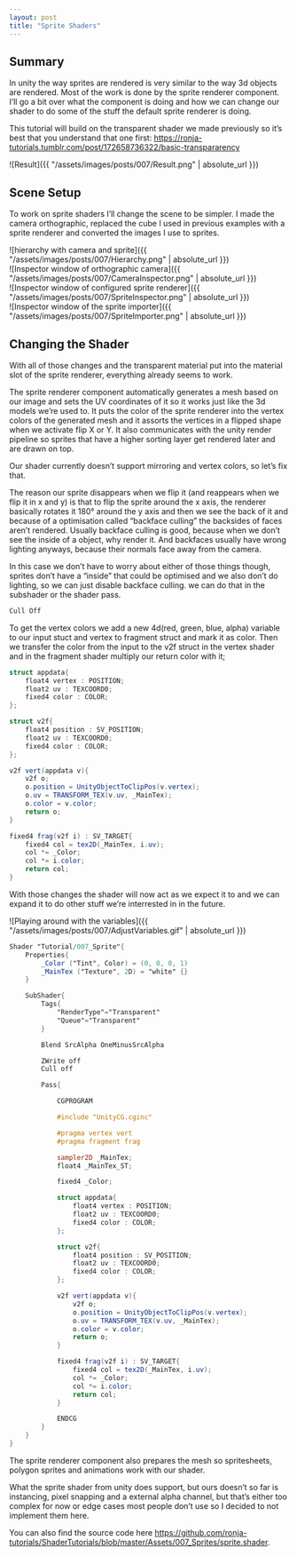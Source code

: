 ```yaml
---
layout: post
title: "Sprite Shaders"
---
```

## Summary
In unity the way sprites are rendered is very similar to the way 3d objects are rendered. Most of the work is done by the sprite renderer component. I’ll go a bit over what the component is doing and how we can change our shader to do some of the stuff the default sprite renderer is doing.

This tutorial will build on the transparent shader we made previously so it’s best that you understand that one first:
<https://ronja-tutorials.tumblr.com/post/172658736322/basic-transpararency>

![Result]({{ "/assets/images/posts/007/Result.png" | absolute_url }})

## Scene Setup
To work on sprite shaders I’ll change the scene to be simpler. I made the camera orthographic, replaced the cube I used in previous examples with a sprite renderer and converted the images I use to sprites.

![hierarchy with camera and sprite]({{ "/assets/images/posts/007/Hierarchy.png" | absolute_url }})<br/>
![Inspector window of orthographic camera]({{ "/assets/images/posts/007/CameraInspector.png" | absolute_url }})<br/>
![Inspector window of configured sprite renderer]({{ "/assets/images/posts/007/SpriteInspector.png" | absolute_url }})<br/>
![Inspector window of the sprite importer]({{ "/assets/images/posts/007/SpriteImporter.png" | absolute_url }})

## Changing the Shader
With all of those changes and the transparent material put into the material slot of the sprite renderer, everything already seems to work.

The sprite renderer component automatically generates a mesh based on our image and sets the UV coordinates of it so it works just like the 3d models we’re used to. It puts the color of the sprite renderer into the vertex colors of the generated mesh and it assorts the vertices in a flipped shape when we activate flip X or Y. It also communicates with the unity render pipeline so sprites that have a higher sorting layer get rendered later and are drawn on top.

Our shader currently doesn’t support mirroring and vertex colors, so let’s fix that.

The reason our sprite disappears when we flip it (and reappears when we flip it in x and y) is that to flip the sprite around the x axis, the renderer basically rotates it 180° around the y axis and then we see the back of it and because of a optimisation called “backface culling” the backsides of faces aren’t rendered. Usually backface culling is good, because when we don’t see the inside of a object, why render it. And backfaces usually have wrong lighting anyways, because their normals face away from the camera.

In this case we don’t have to worry about either of those things though, sprites don’t have a “inside” that could be optimised and we also don’t do lighting, so we can just disable backface culling. we can do that in the subshader or the shader pass.

```glsl
Cull Off
```

To get the vertex colors we add a new 4d(red, green, blue, alpha) variable to our input stuct and vertex to fragment struct and mark it as color. Then we transfer the color  from the input to the v2f struct in the vertex shader and in the fragment shader multiply our return color with it;

```glsl
struct appdata{
    float4 vertex : POSITION;
    float2 uv : TEXCOORD0;
    fixed4 color : COLOR;
};

struct v2f{
    float4 position : SV_POSITION;
    float2 uv : TEXCOORD0;
    fixed4 color : COLOR;
};

v2f vert(appdata v){
    v2f o;
    o.position = UnityObjectToClipPos(v.vertex);
    o.uv = TRANSFORM_TEX(v.uv, _MainTex);
    o.color = v.color;
    return o;
}

fixed4 frag(v2f i) : SV_TARGET{
    fixed4 col = tex2D(_MainTex, i.uv);
    col *= _Color;
    col *= i.color;
    return col;
}
```

With those changes the shader will now act as we expect it to and we can expand it to do other stuff we’re interrested in in the future.

![Playing around with the variables]({{ "/assets/images/posts/007/AdjustVariables.gif" | absolute_url }})

```glsl
Shader "Tutorial/007_Sprite"{
	Properties{
		_Color ("Tint", Color) = (0, 0, 0, 1)
		_MainTex ("Texture", 2D) = "white" {}
	}

	SubShader{
		Tags{ 
			"RenderType"="Transparent" 
			"Queue"="Transparent"
		}

		Blend SrcAlpha OneMinusSrcAlpha

		ZWrite off
		Cull off

		Pass{

			CGPROGRAM

			#include "UnityCG.cginc"

			#pragma vertex vert
			#pragma fragment frag

			sampler2D _MainTex;
			float4 _MainTex_ST;

			fixed4 _Color;

			struct appdata{
				float4 vertex : POSITION;
				float2 uv : TEXCOORD0;
				fixed4 color : COLOR;
			};

			struct v2f{
				float4 position : SV_POSITION;
				float2 uv : TEXCOORD0;
				fixed4 color : COLOR;
			};

			v2f vert(appdata v){
				v2f o;
				o.position = UnityObjectToClipPos(v.vertex);
				o.uv = TRANSFORM_TEX(v.uv, _MainTex);
				o.color = v.color;
				return o;
			}

			fixed4 frag(v2f i) : SV_TARGET{
				fixed4 col = tex2D(_MainTex, i.uv);
				col *= _Color;
				col *= i.color;
				return col;
			}

			ENDCG
		}
	}
}
```

The sprite renderer component also prepares the mesh so spritesheets, polygon sprites and animations work with our shader.

What the sprite shader from unity does support, but ours doesn’t so far is instancing, pixel snapping and a external alpha channel, but that’s either too complex for now or edge cases most people don’t use so I decided to not implement them here.

You can also find the source code here <https://github.com/ronja-tutorials/ShaderTutorials/blob/master/Assets/007_Sprites/sprite.shader>.